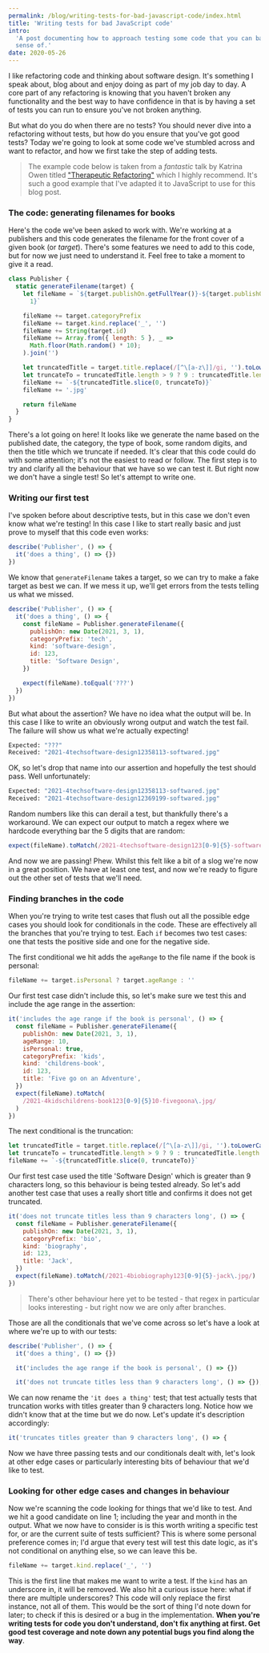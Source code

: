 ```yaml
---
permalink: /blog/writing-tests-for-bad-javascript-code/index.html
title: 'Writing tests for bad JavaScript code'
intro:
  'A post documenting how to approach testing some code that you can barely make
  sense of.'
date: 2020-05-26
---
```


I like refactoring code and thinking about software design. It's something I
speak about, blog about and enjoy doing as part of my job day to day. A core
part of any refactoring is knowing that you haven't broken any functionality and
the best way to have confidence in that is by having a set of tests you can run
to ensure you've not broken anything.

But what do you do when there are no tests? You should never dive into a
refactoring without tests, but how do you ensure that you've got good tests?
Today we're going to look at some code we've stumbled across and want to
refactor, and how we first take the step of adding tests.

> The example code below is taken from a _fantastic_ talk by Katrina Owen titled
> ["Therapeutic Refactoring"](https://www.youtube.com/watch?v=J4dlF0kcThQ) which
> I highly recommend. It's such a good example that I've adapted it to
> JavaScript to use for this blog post.

### The code: generating filenames for books

Here's the code we've been asked to work with. We're working at a publishers and
this code generates the filename for the front cover of a given book (or
_target_). There's some features we need to add to this code, but for now we
just need to understand it. Feel free to take a moment to give it a read.

```js
class Publisher {
  static generateFilename(target) {
    let fileName = `${target.publishOn.getFullYear()}-${target.publishOn.getMonth() +
      1}`

    fileName += target.categoryPrefix
    fileName += target.kind.replace('_', '')
    fileName += String(target.id)
    fileName += Array.from({ length: 5 }, _ =>
      Math.floor(Math.random() * 10);
    ).join('')

    let truncatedTitle = target.title.replace(/[^\[a-z\]]/gi, '').toLowerCase()
    let truncateTo = truncatedTitle.length > 9 ? 9 : truncatedTitle.length
    fileName += `-${truncatedTitle.slice(0, truncateTo)}`
    fileName += '.jpg'

    return fileName
  }
}
```

There's a lot going on here! It looks like we generate the name based on the
published date, the category, the type of book, some random digits, and then the
title which we truncate if needed. It's clear that this code could do with some
attention; it's not the easiest to read or follow. The first step is to try and
clarify all the behaviour that we have so we can test it. But right now we don't
have a single test! So let's attempt to write one.

### Writing our first test

I've spoken before about descriptive tests, but in this case we don't even know
what we're testing! In this case I like to start really basic and just prove to
myself that this code even works:

```js
describe('Publisher', () => {
  it('does a thing', () => {})
})
```

We know that `generateFilename` takes a target, so we can try to make a fake
target as best we can. If we mess it up, we'll get errors from the tests telling
us what we missed.

```js
describe('Publisher', () => {
  it('does a thing', () => {
    const fileName = Publisher.generateFilename({
      publishOn: new Date(2021, 3, 1),
      categoryPrefix: 'tech',
      kind: 'software-design',
      id: 123,
      title: 'Software Design',
    })

    expect(fileName).toEqual('???')
  })
})
```

But what about the assertion? We have no idea what the output will be. In this
case I like to write an obviously wrong output and watch the test fail. The
failure will show us what we're actually expecting!

```bash
Expected: "???"
Received: "2021-4techsoftware-design12358113-softwared.jpg"
```

OK, so let's drop that name into our assertion and hopefully the test should
pass. Well unfortunately:

```bash
Expected: "2021-4techsoftware-design12358113-softwared.jpg"
Received: "2021-4techsoftware-design12369199-softwared.jpg"
```

Random numbers like this can derail a test, but thankfully there's a workaround.
We can expect our output to match a regex where we hardcode everything bar the 5
digits that are random:

```js
expect(fileName).toMatch(/2021-4techsoftware-design123[0-9]{5}-softwared\.jpg/)
```

And now we are passing! Phew. Whilst this felt like a bit of a slog we're now in
a great position. We have at least one test, and now we're ready to figure out
the other set of tests that we'll need.

### Finding branches in the code

When you're trying to write test cases that flush out all the possible edge
cases you should look for conditionals in the code. These are effectively all
the branches that you're trying to test. Each `if` becomes two test cases: one
that tests the positive side and one for the negative side.

The first conditional we hit adds the `ageRange` to the file name if the book is
personal:

```js
fileName += target.isPersonal ? target.ageRange : ''
```

Our first test case didn't include this, so let's make sure we test this and
include the age range in the assertion:

```js
it('includes the age range if the book is personal', () => {
  const fileName = Publisher.generateFilename({
    publishOn: new Date(2021, 3, 1),
    ageRange: 10,
    isPersonal: true,
    categoryPrefix: 'kids',
    kind: 'childrens-book',
    id: 123,
    title: 'Five go on an Adventure',
  })
  expect(fileName).toMatch(
    /2021-4kidschildrens-book123[0-9]{5}10-fivegoona\.jpg/
  )
})
```

The next conditional is the truncation:

```js
let truncatedTitle = target.title.replace(/[^\[a-z\]]/gi, '').toLowerCase()
let truncateTo = truncatedTitle.length > 9 ? 9 : truncatedTitle.length
fileName += `-${truncatedTitle.slice(0, truncateTo)}`
```

Our first test case used the title 'Software Design' which is greater than 9
characters long, so this behaviour is being tested already. So let's add another
test case that uses a really short title and confirms it does not get truncated.

```js
it('does not truncate titles less than 9 characters long', () => {
  const fileName = Publisher.generateFilename({
    publishOn: new Date(2021, 3, 1),
    categoryPrefix: 'bio',
    kind: 'biography',
    id: 123,
    title: 'Jack',
  })
  expect(fileName).toMatch(/2021-4biobiography123[0-9]{5}-jack\.jpg/)
})
```

> There's other behaviour here yet to be tested - that regex in particular looks
> interesting - but right now we are only after branches.

Those are all the conditionals that we've come across so let's have a look at
where we're up to with our tests:

```js
describe('Publisher', () => {
  it('does a thing', () => {})

  it('includes the age range if the book is personal', () => {})

  it('does not truncate titles less than 9 characters long', () => {});
```

We can now rename the `'it does a thing'` test; that test actually tests that
truncation works with titles greater than 9 characters long. Notice how we
didn't know that at the time but we do now. Let's update it's description
accordingly:

```js
it('truncates titles greater than 9 characters long', () => {
```

Now we have three passing tests and our conditionals dealt with, let's look at
other edge cases or particularly interesting bits of behaviour that we'd like to
test.

### Looking for other edge cases and changes in behaviour

Now we're scanning the code looking for things that we'd like to test. And we
hit a good candidate on line 1; including the year and month in the output. What
we now have to consider is is this worth writing a specific test for, or are the
current suite of tests sufficient? This is where some personal preference comes
in; I'd argue that every test will test this date logic, as it's not conditional
on anything else, so we can leave this be.

```js
fileName += target.kind.replace('_', '')
```

This is the first line that makes me want to write a test. If the `kind` has an
underscore in, it will be removed. We also hit a curious issue here: what if
there are multiple underscores? This code will only replace the first instance,
not all of them. This would be the sort of thing I'd note down for later; to
check if this is desired or a bug in the implementation. **When you're writing
tests for code you don't understand, don't fix anything at first. Get good test
coverage and note down any potential bugs you find along the way**.
